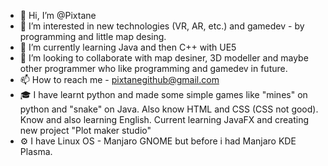 - 👋 Hi, I’m @Pixtane
- 👀 I’m interested in new technologies (VR, AR, etc.) and gamedev - by programming and little map desing.
- 🌱 I’m currently learning Java and then C++ with UE5
- 💞️ I’m looking to collaborate with map desiner, 3D modeller and maybe other programmer who like programming and gamedev in future.
- 📫 How to reach me - pixtanegithub@gmail.com
- 🎓 I have learnt python and made some simple games like "mines" on python and "snake" on Java. Also know HTML and CSS (CSS not good). Know and also learning English. Current learning JavaFX and creating new project "Plot maker studio"
- ⚙ I have Linux OS - Manjaro GNOME but before i had Manjaro KDE Plasma.

<!---
Pixtane/Pixtane is a ✨ special ✨ repository because its `README.md` (this file) appears on your GitHub profile.
You can click the Preview link to take a look at your changes.
--->
